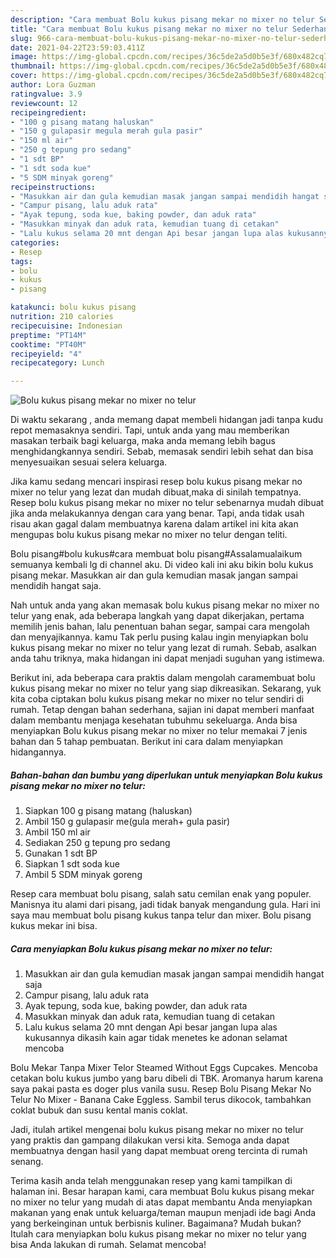 ```yaml
---
description: "Cara membuat Bolu kukus pisang mekar no mixer no telur Sederhana dan Mudah Dibuat"
title: "Cara membuat Bolu kukus pisang mekar no mixer no telur Sederhana dan Mudah Dibuat"
slug: 966-cara-membuat-bolu-kukus-pisang-mekar-no-mixer-no-telur-sederhana-dan-mudah-dibuat
date: 2021-04-22T23:59:03.411Z
image: https://img-global.cpcdn.com/recipes/36c5de2a5d0b5e3f/680x482cq70/bolu-kukus-pisang-mekar-no-mixer-no-telur-foto-resep-utama.jpg
thumbnail: https://img-global.cpcdn.com/recipes/36c5de2a5d0b5e3f/680x482cq70/bolu-kukus-pisang-mekar-no-mixer-no-telur-foto-resep-utama.jpg
cover: https://img-global.cpcdn.com/recipes/36c5de2a5d0b5e3f/680x482cq70/bolu-kukus-pisang-mekar-no-mixer-no-telur-foto-resep-utama.jpg
author: Lora Guzman
ratingvalue: 3.9
reviewcount: 12
recipeingredient:
- "100 g pisang matang haluskan"
- "150 g gulapasir megula merah gula pasir"
- "150 ml air"
- "250 g tepung pro sedang"
- "1 sdt BP"
- "1 sdt soda kue"
- "5 SDM minyak goreng"
recipeinstructions:
- "Masukkan air dan gula kemudian masak jangan sampai mendidih hangat saja"
- "Campur pisang, lalu aduk rata"
- "Ayak tepung, soda kue, baking powder, dan aduk rata"
- "Masukkan minyak dan aduk rata, kemudian tuang di cetakan"
- "Lalu kukus selama 20 mnt dengan Api besar jangan lupa alas kukusannya dikasih kain agar tidak menetes ke adonan selamat mencoba"
categories:
- Resep
tags:
- bolu
- kukus
- pisang

katakunci: bolu kukus pisang 
nutrition: 210 calories
recipecuisine: Indonesian
preptime: "PT14M"
cooktime: "PT40M"
recipeyield: "4"
recipecategory: Lunch

---
```



![Bolu kukus pisang mekar no mixer no telur](https://img-global.cpcdn.com/recipes/36c5de2a5d0b5e3f/680x482cq70/bolu-kukus-pisang-mekar-no-mixer-no-telur-foto-resep-utama.jpg)

Di waktu  sekarang , anda memang dapat membeli hidangan jadi tanpa kudu repot memasaknya sendiri. Tapi, untuk anda yang mau memberikan masakan terbaik bagi keluarga, maka anda memang lebih bagus menghidangkannya sendiri. Sebab, memasak sendiri lebih sehat dan bisa menyesuaikan sesuai selera keluarga.

Jika kamu sedang mencari inspirasi resep bolu kukus pisang mekar no mixer no telur yang lezat dan mudah dibuat,maka di sinilah tempatnya. Resep bolu kukus pisang mekar no mixer no telur  sebenarnya mudah dibuat jika anda melakukannya dengan cara yang benar. Tapi, anda tidak usah risau akan gagal dalam membuatnya 
karena dalam artikel ini kita akan mengupas bolu kukus pisang mekar no mixer no telur dengan teliti.  

Bolu pisang#bolu kukus#cara membuat bolu pisang#Assalamualaikum semuanya kembali lg di channel aku. Di video kali ini aku bikin bolu kukus pisang mekar. Masukkan air dan gula kemudian masak jangan sampai mendidih hangat saja.

Nah untuk anda yang akan memasak bolu kukus pisang mekar no mixer no telur yang enak, ada beberapa langkah yang dapat dikerjakan, pertama memilih jenis bahan, lalu penentuan bahan segar, sampai cara mengolah dan menyajikannya. kamu Tak perlu pusing kalau ingin menyiapkan bolu kukus pisang mekar no mixer no telur yang lezat di rumah. Sebab, asalkan anda  tahu triknya, maka hidangan ini dapat menjadi suguhan yang istimewa.

Berikut ini, ada beberapa cara praktis  dalam mengolah caramembuat bolu kukus pisang mekar no mixer no telur yang siap dikreasikan. Sekarang, yuk kita coba ciptakan bolu kukus pisang mekar no mixer no telur sendiri di rumah. Tetap dengan bahan sederhana, sajian ini dapat memberi manfaat dalam membantu menjaga kesehatan tubuhmu sekeluarga. Anda bisa menyiapkan Bolu kukus pisang mekar no mixer no telur memakai 7 jenis bahan dan 5 tahap pembuatan. Berikut ini cara dalam menyiapkan hidangannya.

<!--inarticleads1-->

##### Bahan-bahan dan bumbu yang diperlukan untuk menyiapkan Bolu kukus pisang mekar no mixer no telur:

1. Siapkan 100 g pisang matang (haluskan)
1. Ambil 150 g gulapasir me(gula merah+ gula pasir)
1. Ambil 150 ml air
1. Sediakan 250 g tepung pro sedang
1. Gunakan 1 sdt BP
1. Siapkan 1 sdt soda kue
1. Ambil 5 SDM minyak goreng


Resep cara membuat bolu pisang, salah satu cemilan enak yang populer. Manisnya itu alami dari pisang, jadi tidak banyak mengandung gula. Hari ini saya mau membuat bolu pisang kukus tanpa telur dan mixer. Bolu pisang kukus mekar ini bisa. 

<!--inarticleads2-->

##### Cara menyiapkan Bolu kukus pisang mekar no mixer no telur:

1. Masukkan air dan gula kemudian masak jangan sampai mendidih hangat saja
1. Campur pisang, lalu aduk rata
1. Ayak tepung, soda kue, baking powder, dan aduk rata
1. Masukkan minyak dan aduk rata, kemudian tuang di cetakan
1. Lalu kukus selama 20 mnt dengan Api besar jangan lupa alas kukusannya dikasih kain agar tidak menetes ke adonan selamat mencoba


Bolu Mekar Tanpa Mixer Telor Steamed Without Eggs Cupcakes. Mencoba cetakan bolu kukus jumbo yang baru dibeli di TBK. Aromanya harum karena saya pakai pasta es doger plus vanila susu. Resep Bolu Pisang Mekar No Telur No Mixer - Banana Cake Eggless. Sambil terus dikocok, tambahkan coklat bubuk dan susu kental manis coklat. 

Jadi, itulah artikel mengenai  bolu kukus pisang mekar no mixer no telur  yang praktis dan gampang dilakukan versi kita. Semoga anda dapat membuatnya dengan hasil yang dapat membuat oreng tercinta di rumah senang. 

Terima kasih anda telah menggunakan resep yang kami tampilkan di halaman ini. Besar harapan kami, cara membuat  Bolu kukus pisang mekar no mixer no telur yang mudah di atas dapat membantu Anda menyiapkan makanan yang enak untuk keluarga/teman maupun menjadi ide bagi Anda yang berkeinginan untuk berbisnis kuliner. Bagaimana? Mudah bukan? Itulah cara menyiapkan bolu kukus pisang mekar no mixer no telur yang bisa Anda lakukan di rumah. Selamat mencoba!

